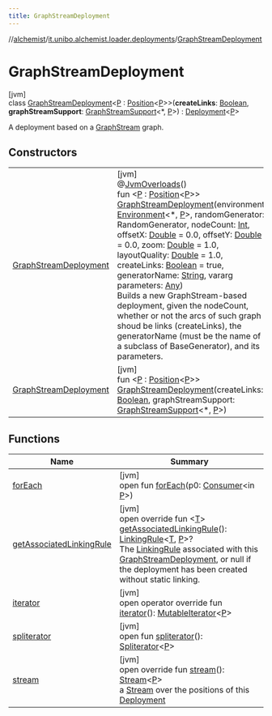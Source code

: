 ```yaml
---
title: GraphStreamDeployment
---
```

//[alchemist](../../../index.html)/[it.unibo.alchemist.loader.deployments](../index.html)/[GraphStreamDeployment](index.html)



# GraphStreamDeployment



[jvm]\
class [GraphStreamDeployment](index.html)<[P](index.html) : [Position](../../it.unibo.alchemist.model.interfaces/-position/index.html)<[P](index.html)>>(**createLinks**: [Boolean](https://kotlinlang.org/api/latest/jvm/stdlib/kotlin/-boolean/index.html), **graphStreamSupport**: [GraphStreamSupport](../../it.unibo.alchemist.loader/-graph-stream-support/index.html)<*, [P](index.html)>) : [Deployment](../-deployment/index.html)<[P](index.html)> 

A deployment based on a [GraphStream](https://graphstream-project.org/) graph.



## Constructors


| | |
|---|---|
| [GraphStreamDeployment](-graph-stream-deployment.html) | [jvm]<br>@[JvmOverloads](https://kotlinlang.org/api/latest/jvm/stdlib/kotlin.jvm/-jvm-overloads/index.html)()<br>fun <[P](index.html) : [Position](../../it.unibo.alchemist.model.interfaces/-position/index.html)<[P](index.html)>> [GraphStreamDeployment](-graph-stream-deployment.html)(environment: [Environment](../../it.unibo.alchemist.model.interfaces/-environment/index.html)<*, [P](index.html)>, randomGenerator: RandomGenerator, nodeCount: [Int](https://kotlinlang.org/api/latest/jvm/stdlib/kotlin/-int/index.html), offsetX: [Double](https://kotlinlang.org/api/latest/jvm/stdlib/kotlin/-double/index.html) = 0.0, offsetY: [Double](https://kotlinlang.org/api/latest/jvm/stdlib/kotlin/-double/index.html) = 0.0, zoom: [Double](https://kotlinlang.org/api/latest/jvm/stdlib/kotlin/-double/index.html) = 1.0, layoutQuality: [Double](https://kotlinlang.org/api/latest/jvm/stdlib/kotlin/-double/index.html) = 1.0, createLinks: [Boolean](https://kotlinlang.org/api/latest/jvm/stdlib/kotlin/-boolean/index.html) = true, generatorName: [String](https://kotlinlang.org/api/latest/jvm/stdlib/kotlin/-string/index.html), vararg parameters: [Any](https://kotlinlang.org/api/latest/jvm/stdlib/kotlin/-any/index.html))<br>Builds a new GraphStream-based deployment, given the nodeCount, whether or not the arcs of such graph shoud be links (createLinks), the generatorName (must be the name of a subclass of BaseGenerator), and its parameters. |
| [GraphStreamDeployment](-graph-stream-deployment.html) | [jvm]<br>fun <[P](index.html) : [Position](../../it.unibo.alchemist.model.interfaces/-position/index.html)<[P](index.html)>> [GraphStreamDeployment](-graph-stream-deployment.html)(createLinks: [Boolean](https://kotlinlang.org/api/latest/jvm/stdlib/kotlin/-boolean/index.html), graphStreamSupport: [GraphStreamSupport](../../it.unibo.alchemist.loader/-graph-stream-support/index.html)<*, [P](index.html)>) |


## Functions


| Name | Summary |
|---|---|
| [forEach](index.html#-1888597325%2FFunctions%2F-134779887) | [jvm]<br>open fun [forEach](index.html#-1888597325%2FFunctions%2F-134779887)(p0: [Consumer](https://docs.oracle.com/javase/8/docs/api/java/util/function/Consumer.html)<in [P](index.html)>) |
| [getAssociatedLinkingRule](get-associated-linking-rule.html) | [jvm]<br>open override fun <[T](get-associated-linking-rule.html)> [getAssociatedLinkingRule](get-associated-linking-rule.html)(): [LinkingRule](../../it.unibo.alchemist.model.interfaces/-linking-rule/index.html)<[T](get-associated-linking-rule.html), [P](index.html)>?<br>The [LinkingRule](../../it.unibo.alchemist.model.interfaces/-linking-rule/index.html) associated with this [GraphStreamDeployment](index.html), or null if the deployment has been created without static linking. |
| [iterator](../-deployment/iterator.html) | [jvm]<br>open operator override fun [iterator](../-deployment/iterator.html)(): [MutableIterator](https://kotlinlang.org/api/latest/jvm/stdlib/kotlin.collections/-mutable-iterator/index.html)<[P](index.html)> |
| [spliterator](../-close-to-g-p-s-trace/index.html#-1387152138%2FFunctions%2F-134779887) | [jvm]<br>open fun [spliterator](../-close-to-g-p-s-trace/index.html#-1387152138%2FFunctions%2F-134779887)(): [Spliterator](https://docs.oracle.com/javase/8/docs/api/java/util/Spliterator.html)<[P](index.html)> |
| [stream](../-deployment/stream.html) | [jvm]<br>open override fun [stream](../-deployment/stream.html)(): [Stream](https://docs.oracle.com/javase/8/docs/api/java/util/stream/Stream.html)<[P](index.html)><br>a [Stream](https://docs.oracle.com/javase/8/docs/api/java/util/stream/Stream.html) over the positions of this [Deployment](../-deployment/index.html) |

